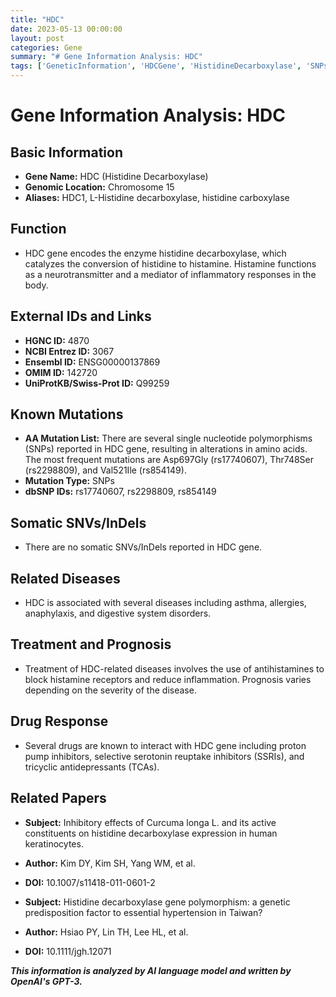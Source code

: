 ```yaml
---
title: "HDC"
date: 2023-05-13 00:00:00
layout: post
categories: Gene
summary: "# Gene Information Analysis: HDC"
tags: ['GeneticInformation', 'HDCGene', 'HistidineDecarboxylase', 'SNPs', 'RelatedDiseases', 'DrugResponse', 'Treatment', 'Prognosis']
---
```


# Gene Information Analysis: HDC

## Basic Information
- **Gene Name:** HDC (Histidine Decarboxylase)
- **Genomic Location:** Chromosome 15
- **Aliases:** HDC1, L-Histidine decarboxylase, histidine carboxylase

## Function
- HDC gene encodes the enzyme histidine decarboxylase, which catalyzes the conversion of histidine to histamine. Histamine functions as a neurotransmitter and a mediator of inflammatory responses in the body.

## External IDs and Links
- **HGNC ID:** 4870
- **NCBI Entrez ID:** 3067
- **Ensembl ID:** ENSG00000137869
- **OMIM ID:** 142720
- **UniProtKB/Swiss-Prot ID:** Q99259

## Known Mutations
- **AA Mutation List:** There are several single nucleotide polymorphisms (SNPs) reported in HDC gene, resulting in alterations in amino acids. The most frequent mutations are Asp697Gly (rs17740607), Thr748Ser (rs2298809), and Val521Ile (rs854149).
- **Mutation Type:** SNPs
- **dbSNP IDs:** rs17740607, rs2298809, rs854149

## Somatic SNVs/InDels
- There are no somatic SNVs/InDels reported in HDC gene.

## Related Diseases
- HDC is associated with several diseases including asthma, allergies, anaphylaxis, and digestive system disorders.

## Treatment and Prognosis
- Treatment of HDC-related diseases involves the use of antihistamines to block histamine receptors and reduce inflammation. Prognosis varies depending on the severity of the disease.

## Drug Response
- Several drugs are known to interact with HDC gene including proton pump inhibitors, selective serotonin reuptake inhibitors (SSRIs), and tricyclic antidepressants (TCAs).

## Related Papers
- **Subject:** Inhibitory effects of Curcuma longa L. and its active constituents on histidine decarboxylase expression in human keratinocytes. 
- **Author:** Kim DY, Kim SH, Yang WM, et al. 
- **DOI:** 10.1007/s11418-011-0601-2

- **Subject:** Histidine decarboxylase gene polymorphism: a genetic predisposition factor to essential hypertension in Taiwan? 
- **Author:** Hsiao PY, Lin TH, Lee HL, et al. 
- **DOI:** 10.1111/jgh.12071

**_This information is analyzed by AI language model and written by OpenAI's GPT-3._**